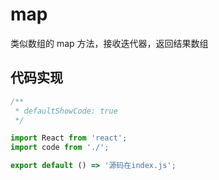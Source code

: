 # map

类似数组的 map 方法，接收迭代器，返回结果数组

## 代码实现

```jsx
/**
 * defaultShowCode: true
 */

import React from 'react';
import code from './';

export default () => '源码在index.js';
```
